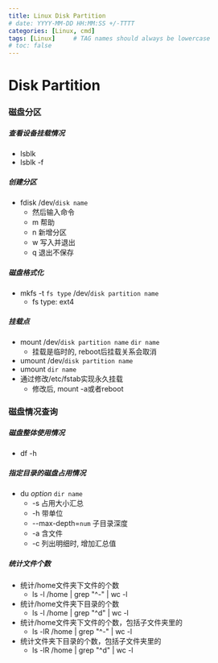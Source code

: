 ```yaml
---
title: Linux Disk Partition
# date: YYYY-MM-DD HH:MM:SS +/-TTTT
categories: [Linux, cmd]
tags: [Linux]     # TAG names should always be lowercase
# toc: false
---
```


# Disk Partition

### 磁盘分区
##### 查看设备挂载情况
- lsblk
- lsblk -f

##### 创建分区
- fdisk /dev/`disk name`
  - 然后输入命令
  - m 帮助
  - n 新增分区
  - w 写入并退出
  - q 退出不保存
  
##### 磁盘格式化
- mkfs -t `fs type` /dev/`disk partition name`
  - fs type: ext4

##### 挂载点
- mount /dev/`disk partition name` `dir name`
  - 挂载是临时的, reboot后挂载关系会取消
- umount /dev/`disk partition name`
- umount `dir name`
- 通过修改/etc/fstab实现永久挂载
  - 修改后, mount -a或者reboot


### 磁盘情况查询
##### 磁盘整体使用情况
- df -h
##### 指定目录的磁盘占用情况
- du *option* `dir name`
  - -s 占用大小汇总
  - -h 带单位
  - --max-depth=`num` 子目录深度
  - -a 含文件
  - -c 列出明细时, 增加汇总值
##### 统计文件个数
- 统计/home文件夹下文件的个数
  - ls -l /home | grep "^-" | wc -l
- 统计/home文件夹下目录的个数
  - ls -l /home | grep "^d" | wc -l
- 统计/home文件夹下文件的个数，包括子文件夹里的
  - ls -lR /home | grep "^-" | wc -l
- 统计文件夹下目录的个数，包括子文件夹里的
  - ls -lR /home | grep "^d" | wc -l